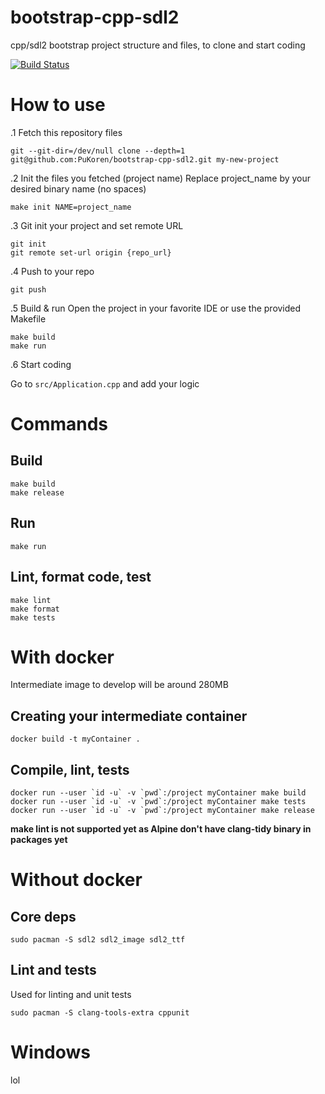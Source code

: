 # bootstrap-cpp-sdl2
cpp/sdl2 bootstrap project structure and files, to clone and start coding

[![Build Status](https://travis-ci.org/PuKoren/bootstrap-cpp-sdl2.svg?branch=travis)](https://travis-ci.org/PuKoren/bootstrap-cpp-sdl2)

# How to use
.1 Fetch this repository files
```
git --git-dir=/dev/null clone --depth=1 git@github.com:PuKoren/bootstrap-cpp-sdl2.git my-new-project
```

.2 Init the files you fetched (project name)
Replace project_name by your desired binary name (no spaces)
```
make init NAME=project_name
```

.3 Git init your project and set remote URL
```
git init
git remote set-url origin {repo_url}
```

.4 Push to your repo
```
git push
```

.5 Build & run
Open the project in your favorite IDE or use the provided Makefile
```
make build
make run
```

.6 Start coding

Go to `src/Application.cpp` and add your logic

# Commands
## Build
```
make build
make release
```

## Run
```
make run
```

## Lint, format code, test
```
make lint
make format
make tests
```

# With docker
Intermediate image to develop will be around 280MB
## Creating your intermediate container
```
docker build -t myContainer .
```

## Compile, lint, tests
```
docker run --user `id -u` -v `pwd`:/project myContainer make build
docker run --user `id -u` -v `pwd`:/project myContainer make tests
docker run --user `id -u` -v `pwd`:/project myContainer make release
```
**make lint is not supported yet as Alpine don't have clang-tidy binary in packages yet**

# Without docker
## Core deps
```
sudo pacman -S sdl2 sdl2_image sdl2_ttf
```

## Lint and tests
Used for linting and unit tests
```
sudo pacman -S clang-tools-extra cppunit
```

# Windows
lol
